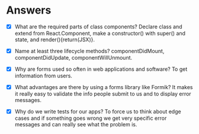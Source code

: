 # Answers

- [X] What are the required parts of class components?
Declare class and extend from React.Component, make a constructor() with super() and state, and render(){return(JSX)}. 

- [X] Name at least three lifecycle methods?
componentDidMount, componentDidUpdate, componentWillUnmount.

- [X] Why are forms used so often in web applications and software?
To get information from users.

- [X] What advantages are there by using a forms library like Formik?
It makes it really easy to validate the info people submit to us and to display error messages.

- [X] Why do we write tests for our apps?
To force us to think about edge cases and if something goes wrong we get very specific error messages and can really see what the problem is.